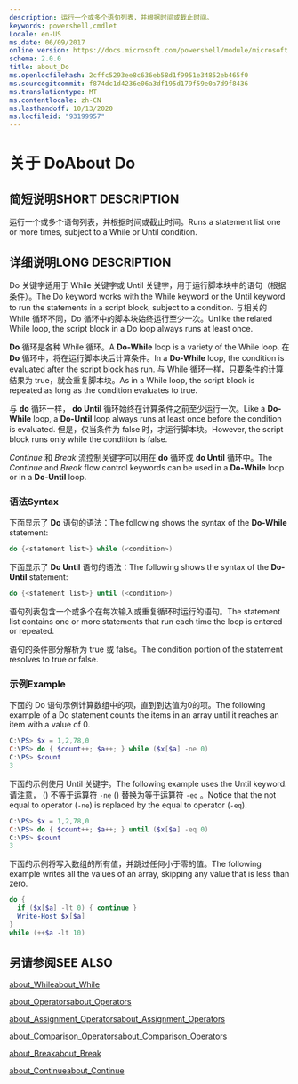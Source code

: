 ```yaml
---
description: 运行一个或多个语句列表，并根据时间或截止时间。
keywords: powershell,cmdlet
Locale: en-US
ms.date: 06/09/2017
online version: https://docs.microsoft.com/powershell/module/microsoft.powershell.core/about/about_do?view=powershell-7.1&WT.mc_id=ps-gethelp
schema: 2.0.0
title: about_Do
ms.openlocfilehash: 2cffc5293ee8c636eb58d1f9951e34852eb465f0
ms.sourcegitcommit: f874dc1d4236e06a3df195d179f59e0a7d9f8436
ms.translationtype: MT
ms.contentlocale: zh-CN
ms.lasthandoff: 10/13/2020
ms.locfileid: "93199957"
---
```

# <a name="about-do"></a><span data-ttu-id="2b55b-104">关于 Do</span><span class="sxs-lookup"><span data-stu-id="2b55b-104">About Do</span></span>

## <a name="short-description"></a><span data-ttu-id="2b55b-105">简短说明</span><span class="sxs-lookup"><span data-stu-id="2b55b-105">SHORT DESCRIPTION</span></span>
<span data-ttu-id="2b55b-106">运行一个或多个语句列表，并根据时间或截止时间。</span><span class="sxs-lookup"><span data-stu-id="2b55b-106">Runs a statement list one or more times, subject to a While or Until condition.</span></span>

## <a name="long-description"></a><span data-ttu-id="2b55b-107">详细说明</span><span class="sxs-lookup"><span data-stu-id="2b55b-107">LONG DESCRIPTION</span></span>

<span data-ttu-id="2b55b-108">Do 关键字适用于 While 关键字或 Until 关键字，用于运行脚本块中的语句（根据条件）。</span><span class="sxs-lookup"><span data-stu-id="2b55b-108">The Do keyword works with the While keyword or the Until keyword to run the statements in a script block, subject to a condition.</span></span> <span data-ttu-id="2b55b-109">与相关的 While 循环不同，Do 循环中的脚本块始终运行至少一次。</span><span class="sxs-lookup"><span data-stu-id="2b55b-109">Unlike the related While loop, the script block in a Do loop always runs at least once.</span></span>

<span data-ttu-id="2b55b-110">**Do** 循环是各种 While 循环。</span><span class="sxs-lookup"><span data-stu-id="2b55b-110">A **Do-While** loop is a variety of the While loop.</span></span> <span data-ttu-id="2b55b-111">在 **Do** 循环中，将在运行脚本块后计算条件。</span><span class="sxs-lookup"><span data-stu-id="2b55b-111">In a **Do-While** loop, the condition is evaluated after the script block has run.</span></span> <span data-ttu-id="2b55b-112">与 While 循环一样，只要条件的计算结果为 true，就会重复脚本块。</span><span class="sxs-lookup"><span data-stu-id="2b55b-112">As in a While loop, the script block is repeated as long as the condition evaluates to true.</span></span>

<span data-ttu-id="2b55b-113">与 **do** 循环一样， **do Until** 循环始终在计算条件之前至少运行一次。</span><span class="sxs-lookup"><span data-stu-id="2b55b-113">Like a **Do-While** loop, a **Do-Until** loop always runs at least once before the condition is evaluated.</span></span> <span data-ttu-id="2b55b-114">但是，仅当条件为 false 时，才运行脚本块。</span><span class="sxs-lookup"><span data-stu-id="2b55b-114">However, the script block runs only while the condition is false.</span></span>

<span data-ttu-id="2b55b-115">*Continue* 和 *Break* 流控制关键字可以用在 **do** 循环或 **do Until** 循环中。</span><span class="sxs-lookup"><span data-stu-id="2b55b-115">The *Continue* and *Break* flow control keywords can be used in a **Do-While** loop or in a **Do-Until** loop.</span></span>

### <a name="syntax"></a><span data-ttu-id="2b55b-116">语法</span><span class="sxs-lookup"><span data-stu-id="2b55b-116">Syntax</span></span>

<span data-ttu-id="2b55b-117">下面显示了 **Do** 语句的语法：</span><span class="sxs-lookup"><span data-stu-id="2b55b-117">The following shows the syntax of the **Do-While** statement:</span></span>

```powershell
do {<statement list>} while (<condition>)
```

<span data-ttu-id="2b55b-118">下面显示了 **Do Until** 语句的语法：</span><span class="sxs-lookup"><span data-stu-id="2b55b-118">The following shows the syntax of the **Do-Until** statement:</span></span>

```powershell
do {<statement list>} until (<condition>)
```

<span data-ttu-id="2b55b-119">语句列表包含一个或多个在每次输入或重复循环时运行的语句。</span><span class="sxs-lookup"><span data-stu-id="2b55b-119">The statement list contains one or more statements that run each time the loop is entered or repeated.</span></span>

<span data-ttu-id="2b55b-120">语句的条件部分解析为 true 或 false。</span><span class="sxs-lookup"><span data-stu-id="2b55b-120">The condition portion of the statement resolves to true or false.</span></span>

### <a name="example"></a><span data-ttu-id="2b55b-121">示例</span><span class="sxs-lookup"><span data-stu-id="2b55b-121">Example</span></span>

<span data-ttu-id="2b55b-122">下面的 Do 语句示例计算数组中的项，直到到达值为0的项。</span><span class="sxs-lookup"><span data-stu-id="2b55b-122">The following example of a Do statement counts the items in an array until it reaches an item with a value of 0.</span></span>

```powershell
C:\PS> $x = 1,2,78,0
C:\PS> do { $count++; $a++; } while ($x[$a] -ne 0)
C:\PS> $count
3
```

<span data-ttu-id="2b55b-123">下面的示例使用 Until 关键字。</span><span class="sxs-lookup"><span data-stu-id="2b55b-123">The following example uses the Until keyword.</span></span> <span data-ttu-id="2b55b-124">请注意， () 不等于运算符 `-ne` () 替换为等于运算符 `-eq` 。</span><span class="sxs-lookup"><span data-stu-id="2b55b-124">Notice that the not equal to operator (`-ne`) is replaced by the equal to operator (`-eq`).</span></span>

```powershell
C:\PS> $x = 1,2,78,0
C:\PS> do { $count++; $a++; } until ($x[$a] -eq 0)
C:\PS> $count
3
```

<span data-ttu-id="2b55b-125">下面的示例将写入数组的所有值，并跳过任何小于零的值。</span><span class="sxs-lookup"><span data-stu-id="2b55b-125">The following example writes all the values of an array, skipping any value that is less than zero.</span></span>

```powershell
do {
  if ($x[$a] -lt 0) { continue }
  Write-Host $x[$a]
}
while (++$a -lt 10)
```

## <a name="see-also"></a><span data-ttu-id="2b55b-126">另请参阅</span><span class="sxs-lookup"><span data-stu-id="2b55b-126">SEE ALSO</span></span>

[<span data-ttu-id="2b55b-127">about_While</span><span class="sxs-lookup"><span data-stu-id="2b55b-127">about_While</span></span>](about_While.md)

[<span data-ttu-id="2b55b-128">about_Operators</span><span class="sxs-lookup"><span data-stu-id="2b55b-128">about_Operators</span></span>](about_Operators.md)

[<span data-ttu-id="2b55b-129">about_Assignment_Operators</span><span class="sxs-lookup"><span data-stu-id="2b55b-129">about_Assignment_Operators</span></span>](about_Assignment_Operators.md)

[<span data-ttu-id="2b55b-130">about_Comparison_Operators</span><span class="sxs-lookup"><span data-stu-id="2b55b-130">about_Comparison_Operators</span></span>](about_Comparison_Operators.md)

[<span data-ttu-id="2b55b-131">about_Break</span><span class="sxs-lookup"><span data-stu-id="2b55b-131">about_Break</span></span>](about_Break.md)

[<span data-ttu-id="2b55b-132">about_Continue</span><span class="sxs-lookup"><span data-stu-id="2b55b-132">about_Continue</span></span>](about_Continue.md)

